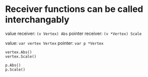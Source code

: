 # Receiver functions can be called interchangably

value receiver: `(v Vertex) Abs`
pointer receiver: `(v *Vertex) Scale`

value: `var vertex Vertex`
pointer: `var p *Vertex`

```golang
vertex.Abs()
vertex.Scale()

p.Abs()
p.Scale()
```
